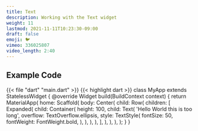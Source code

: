 ```yaml
---
title: Text
description: Working with the Text widget
weight: 11
lastmod: 2021-11-11T10:23:30-09:00
draft: false
emoji: 🐦
vimeo: 336025807
video_length: 2:40
---
```


## Example Code

{{< file "dart" "main.dart" >}}
{{< highlight dart >}}
class MyApp extends StatelessWidget {
 @override
 Widget build(BuildContext context) {
   return MaterialApp(
     home: Scaffold(
       body: Center(
         child: Row(
           children: <Widget>[
             Expanded(
               child: Container(
                 height: 100,
                 child: Text(
                   'Hello World this is too long',
                   overflow: TextOverflow.ellipsis,
                   style: TextStyle(
                     fontSize: 50,
                     fontWeight: FontWeight.bold,
                   ),
                 ),
               ),
             ),
           ],
         ),
       ),
     ),
   );
 }
}

